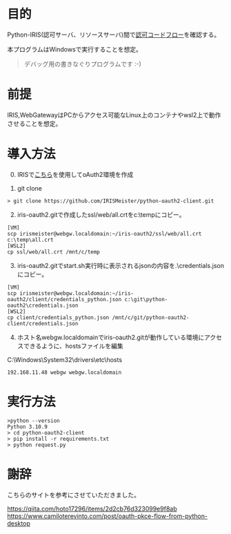 # 目的  
Python-IRIS(認可サーバ、リソースサーバ)間で[認可コードフロー](https://openid-foundation-japan.github.io/rfc6749.ja.html#grant-code)を確認する。

本プログラムはWindowsで実行することを想定。

> デバッグ用の書きなぐりプログラムです :-)

# 前提  
IRIS,WebGatewayはPCからアクセス可能なLinux上のコンテナやwsl2上で動作させることを想定。

# 導入方法
0. IRISで[こちら](https://github.com/IRISMeister/iris-oauth2.git)を使用してoAuth2環境を作成

1. git clone
```
> git clone https://github.com/IRISMeister/python-oauth2-client.git
```
2. iris-oauth2.gitで作成したssl/web/all.crtをc:\tempにコピー。
```
[VM]
scp irismeister@webgw.localdomain:~/iris-oauth2/ssl/web/all.crt c:\temp\all.crt
[WSL2]
cp ssl/web/all.crt /mnt/c/temp 
```

3. iris-oauth2.gitでstart.sh実行時に表示されるjsonの内容を.\credentials.jsonにコピー。
```
[VM]
scp irismeister@webgw.localdomain:~/iris-oauth2/client/credentials_python.json c:\git\python-oauth2\credentials.json
[WSL2]
cp client/credentials_python.json /mnt/c/git/python-oauth2-client/credentials.json
```

4. ホスト名webgw.localdomainでiris-oauth2.gitが動作している環境にアクセスできるように、hostsファイルを編集

C:\Windows\System32\drivers\etc\hosts
```
192.168.11.48 webgw webgw.localdomain
```

# 実行方法
```
>python --version
Python 3.10.9
> cd python-oauth2-client
> pip install -r requirements.txt
> python request.py
```
# 謝辞
こちらのサイトを参考にさせていただきました。

https://qiita.com/hoto17296/items/2d2cb76d323099e9f8ab
https://www.camiloterevinto.com/post/oauth-pkce-flow-from-python-desktop

